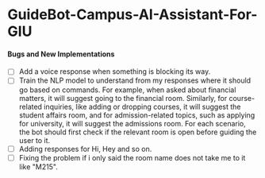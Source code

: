 # GuideBot-Campus-AI-Assistant-For-GIU

#### Bugs and New Implementations

- [ ] Add a voice response when something is blocking its way.
- [ ] Train the NLP model to understand from my responses where it should go based on commands. For example, when asked about financial matters, it will suggest going to the financial room. Similarly, for course-related inquiries, like adding or dropping courses, it will suggest the student affairs room, and for admission-related topics, such as applying for university, it will suggest the admissions room. For each scenario, the bot should first check if the relevant room is open before guiding the user to it.
- [ ] Adding responses for Hi, Hey and so on.
- [ ] Fixing the problem if i only said the room name does not take me to it like "M215".
